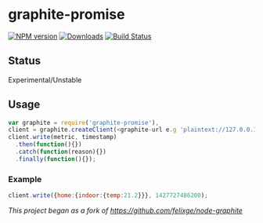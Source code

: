 # graphite-promise
[![NPM version][npm-image]][npm-url] [![Downloads][downloads-image]][npm-url] [![Build Status][travis-image]][travis-url]

## Status
Experimental/Unstable

## Usage

```js
var graphite = require('graphite-promise'),
client = graphite.createClient(<graphite-url e.g 'plaintext://127.0.0.1:2003/'>);
client.write(metric, timestamp)
  .then(function(){})
  .catch(function(reason){})
  .finally(function(){});
```
### Example

```js
client.write({home:{indoor:{temp:21.2}}}, 1427727486200);
```

*This project began as a fork of https://github.com/felixge/node-graphite*

[npm-url]: https://npmjs.org/package/graphite-promise
[downloads-image]: http://img.shields.io/npm/dm/graphite-promise.svg
[npm-image]: http://img.shields.io/npm/v/graphite-promise.svg
[travis-url]: https://travis-ci.org/ashpool/graphite-promise
[travis-image]: http://img.shields.io/travis/ashpool/graphite-promise.svg
